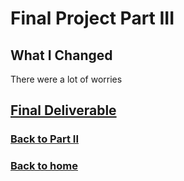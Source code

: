 # Final Project Part III
## What I Changed
There were a lot of worries 

## [Final Deliverable](https://carnegiemellon.shorthandstories.com/swipe-based-dating-applications-callan/index.html)
### [Back to Part II](/finalproject_pt2.md)
### [Back to home](https://reedcallan.github.io/Telling-Stories-with-Data/)
